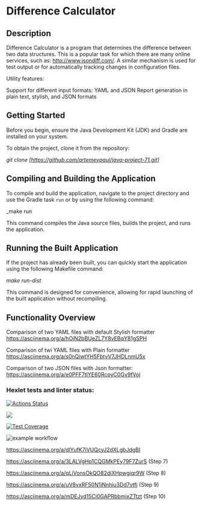 # Difference Calculator

## Description

Difference Calculator is a program that determines the difference between two data structures. 
This is a popular task for which there are many online services, such as: http://www.jsondiff.com/. 
A similar mechanism is used for test output or for automatically tracking changes in configuration files.

Utility features:

Support for different input formats: YAML and JSON
Report generation in plain text, stylish, and JSON formats

## Getting Started

Before you begin, ensure the Java Development Kit (JDK) and Gradle are installed on your system.

To obtain the project, clone it from the repository:

_git clone [https://github.com/artemevpaul/java-project-71.git]_


## Compiling and Building the Application

To compile and build the application, navigate to the project directory and use the Gradle task `run` or by using the following command:

_make run

This command compiles the Java source files, builds the project, and runs the application.

## Running the Built Application

If the project has already been built, you can quickly start the application using the following Makefile command:

_make run-dist_

This command is designed for convenience, allowing for rapid launching of the built application without recompiling.


## Functionality Overview

Comparison of two YAML files with default Stylish formatter
https://asciinema.org/a/hOjN2bBUeZL7Y8vEBqY81gSPH

Comparison of twi YAML files with Plain formatter
https://asciinema.org/a/s0nQiwtYH5FbtyV7JHDLnmU5x

Comparison of two JSON files with Json formatter:
https://asciinema.org/a/e0PFF7tlYE60RcpyC0Gv9fVoj



### Hexlet tests and linter status:
[![Actions Status](https://github.com/artemevpaul/java-project-71/actions/workflows/hexlet-check.yml/badge.svg)](https://github.com/artemevpaul/java-project-71/actions)

<a href="https://codeclimate.com/github/artemevpaul/java-project-71/maintainability"><img src="https://api.codeclimate.com/v1/badges/c9ade152067aa9dd3566/maintainability" /></a>

[![Test Coverage](https://api.codeclimate.com/v1/badges/c9ade152067aa9dd3566/test_coverage)](https://codeclimate.com/github/artemevpaul/java-project-71/test_coverage)

![example workflow](https://github.com/artemevpaul/java-project-71/actions/workflows/main.yml/badge.svg)



https://asciinema.org/a/dlYufK7iVUQcyJ2dXLgbJdgBI

https://asciinema.org/a/3LALVgHp1CQGMkPEy79F7ZurS (Step 7)

https://asciinema.org/a/qLiVonsOkQO82diXHpwgiqr9W (Step 8)

https://asciinema.org/a/uV8vxRF50N1iNnhiu3Dd7vtfj (Step 9)

https://asciinema.org/a/mDEJyd15Ci0GAPRbbmixZTtzt (Step 10)
